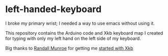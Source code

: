 left-handed-keyboard
====================

I broke my primary wrist; I needed a way to use emacs without using it.

This repository contains the Arduino code and Xkb keyboard map
I created for typing with only my left hand on the left side of my keyboard.


Big thanks to [Randall Munroe](http://blogxkcd.com) for getting me [started with Xkb](http://blog.xkcd.com/2007/08/14/mirrorboard-a-one-handed-keyboard-layout-for-the-lazy/)
